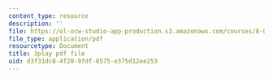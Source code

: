 ```yaml
---
content_type: resource
description: ''
file: https://ol-ocw-studio-app-production.s3.amazonaws.com/courses/8-06-quantum-physics-iii-spring-2018/d3f31dc84f209fdf0575e375d12ee253_Kk7cc15gWF8.pdf
file_type: application/pdf
resourcetype: Document
title: 3play pdf file
uid: d3f31dc8-4f20-9fdf-0575-e375d12ee253
---
```

